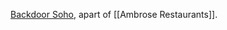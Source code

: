 [Backdoor Soho](https://scp-db.fandom.com/wiki/Backdoor_SoHo "w:c:scp-db:Backdoor SoHo"), apart of [[Ambrose Restaurants]].